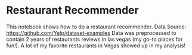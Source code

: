 # Restaurant Recommender 

This notebook shows how to do a restaurant recommender. 
Data Source: https://github.com/Yelp/dataset-examples
Data was preprocessed to contain 2 years of restaurants reviews in las vegas (my go-to places for fun!). A lot of my favorite restaurants in Vegas showed up in my analysis!
